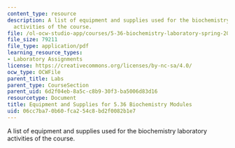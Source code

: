 ```yaml
---
content_type: resource
description: A list of equipment and supplies used for the biochemistry laboratory
  activities of the course.
file: /ol-ocw-studio-app/courses/5-36-biochemistry-laboratory-spring-2009/06cc7ba70b60fca254c8bd2f0082b1e7_equipsupplie.pdf
file_size: 79211
file_type: application/pdf
learning_resource_types:
- Laboratory Assignments
license: https://creativecommons.org/licenses/by-nc-sa/4.0/
ocw_type: OCWFile
parent_title: Labs
parent_type: CourseSection
parent_uid: 6d2f04eb-8a5c-c8b9-30f3-ba5006d83d16
resourcetype: Document
title: Equipment and Supplies for 5.36 Biochemistry Modules
uid: 06cc7ba7-0b60-fca2-54c8-bd2f0082b1e7
---
```

A list of equipment and supplies used for the biochemistry laboratory activities of the course.